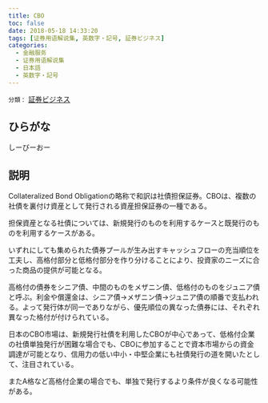 ```yaml
---
title: CBO
toc: false
date: 2018-05-18 14:33:20
tags: [证券用语解说集, 英数字・記号, 証券ビジネス]
categories:
  - 金融服务
  - 证券用语解说集
  - 日本語
  - 英数字・記号
---
```


`分類：` [証券ビジネス](/tags/証券ビジネス/)

## ひらがな

しーびーおー

## 説明

Collateralized Bond Obligationの略称で和訳は社債担保証券。CBOは、複数の社債を裏付け資産として発行される資産担保証券の一種である。

担保資産となる社債については、新規発行のものを利用するケースと既発行のものを利用するケースがある。

いずれにしても集められた債券プールが生み出すキャッシュフローの充当順位を工夫し、高格付部分と低格付部分を作り分けることにより、投資家のニーズに合った商品の提供が可能となる。

高格付の債券をシニア債、中間のものをメザニン債、低格付のものをジュニア債と呼ぶ。利金や償還金は、シニア債→メザニン債→ジュニア債の順番で支払われる。よって発行体が同一でありながら、優先順位の異なった債券には、それぞれ異なった格付が付けられている。

日本のCBO市場は、新規発行社債を利用したCBOが中心であって、低格付企業の社債単独発行が困難な場合でも、CBOに参加することで資本市場からの資金調達が可能となり、信用力の低い中小・中堅企業にも社債発行の道を開いたとして、注目されている。

またA格など高格付企業の場合でも、単独で発行するより条件が良くなる可能性がある。
